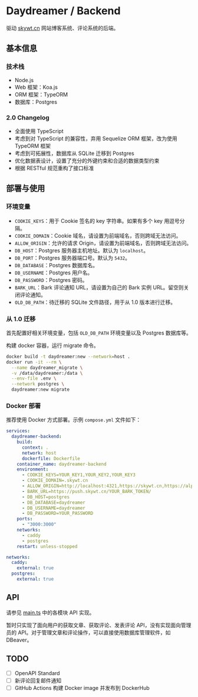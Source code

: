 # Daydreamer / Backend

驱动 [skywt.cn](https://skywt.cn) 网站博客系统、评论系统的后端。

## 基本信息

### 技术栈

- Node.js
- Web 框架：Koa.js
- ORM 框架：TypeORM
- 数据库：Postgres

### 2.0 Changelog

- 全面使用 TypeScript
- 考虑到对 TypeScript 的兼容性，弃用 Sequelize ORM 框架，改为使用 TypeORM 框架
- 考虑到可拓展性，数据库从 SQLite 迁移到 Postgres
- 优化数据表设计，设置了充分的外键约束和合适的数据类型约束
- 根据 RESTful 规范重构了接口标准

## 部署与使用

### 环境变量

- `COOKIE_KEYS`：用于 Cookie 签名的 key 字符串。如果有多个 key 用逗号分隔。
- `COOKIE_DOMAIN`：Cookie 域名，请设置为前端域名，否则跨域无法访问。
- `ALLOW_ORIGIN`：允许的请求 Origin，请设置为前端域名，否则跨域无法访问。
- `DB_HOST`：Postgres 服务器主机地址。默认为 `localhost`。
- `DB_PORT`：Postgres 服务器端口号。默认为 `5432`。
- `DB_DATABASE`：Postgres 数据库名。
- `DB_USERNAME`：Postgres 用户名。
- `DB_PASSWORD`：Postgres 密码。
- `BARK_URL`：Bark 评论通知 URL，请设置为自己的 Bark 实例 URL。留空则关闭评论通知。
- `OLD_DB_PATH`：待迁移的 SQLite 文件路径，用于从 1.0 版本进行迁移。

### 从 1.0 迁移

首先配置好相关环境变量，包括 `OLD_DB_PATH` 环境变量以及 Postgres 数据库等。

构建 docker 容器，运行 migrate 命令。

```bash
docker build -t daydreamer:new --network=host .
docker run -it --rm \
  --name daydreamer_migrate \
  -v /data/daydreamer:/data \
  --env-file .env \
  --network postgres \
  daydreamer:new migrate
```

### Docker 部署

推荐使用 Docker 方式部署。示例 `compose.yml` 文件如下：

```yaml
services:
  daydreamer-backend:
    build:
      context: .
      network: host
      dockerfile: Dockerfile
    container_name: daydreamer-backend
    environment:
      - COOKIE_KEYS=YOUR_KEY1,YOUR_KEY2,YOUR_KEY3
      - COOKIE_DOMAIN=.skywt.cn
      - ALLOW_ORIGIN=http://localhost:4321,https://skywt.cn,https://alpha.skywt.cn
      - BARK_URL=https://push.skywt.cn/YOUR_BARK_TOKEN/
      - DB_HOST=postgres
      - DB_DATABASE=daydreamer
      - DB_USERNAME=daydreamer
      - DB_PASSWORD=YOUR_PASSWORD
    ports:
      - "3000:3000"
    networks:
      - caddy
      - postgres
    restart: unless-stopped

networks:
  caddy:
    external: true
  postgres:
    external: true
```

## API

请参见 [main.ts](./src/api) 中的各模块 API 实现。

暂时只实现了面向用户的获取文章、获取评论、发表评论 API，没有实现面向管理员的 API。对于管理文章和评论操作，可以直接使用数据库管理软件，如 DBeaver。

## TODO

- [ ] OpenAPI Standard
- [ ] 新评论回复邮件通知
- [ ] GitHub Actions 构建 Docker image 并发布到 DockerHub
